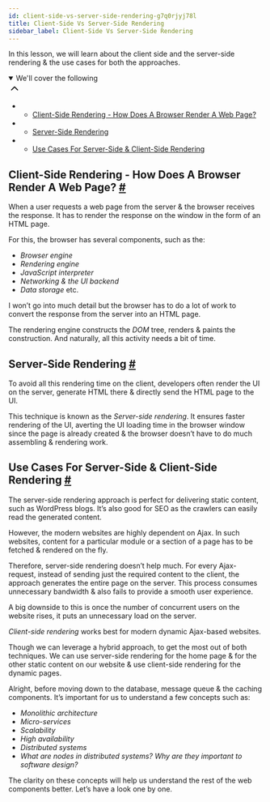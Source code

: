 ```yaml
---
id: client-side-vs-server-side-rendering-g7q0rjyj78l
title: Client-Side Vs Server-Side Rendering
sidebar_label: Client-Side Vs Server-Side Rendering
---
```


<div class="PageSummary__TopLeft-sc-19qsvz4-36 fwauBw"><p class="PageSummary__Description-sc-19qsvz4-13 cPWwbw">In this lesson, we will learn about the client side and the server-side rendering &amp; the use cases for both the approaches.</p><div class="PageSummary__Toc-sc-19qsvz4-39 gUDsJM"><details open="" class="styles__PageTOCStyled-rf9d2l-0 jgnDfg"><summary role="button" tabindex="0" class="styles__HeadingWrap-rf9d2l-1 jpKLlP">We'll cover the following<div rotate="0" color="black" size="24" display="inline-flex" name="icon-button" class="styles__IconButton-sc-12pjl04-0 bLjBRS"><svg xmlns="http://www.w3.org/2000/svg" width="24" height="24" viewBox="0 0 24 24" fill="none" stroke="currentColor" stroke-width="2" stroke-linecap="round" stroke-linejoin="round"><polyline points="18 15 12 9 6 15"></polyline></svg></div></summary><div class="markdown-container-div"><div class="markdownViewer Markdown__Viewer-sc-7qtuee-1 dZltoR" role="none"><ul>
<li>
<ul>
<li><a href="#client-side-rendering-how-does-a-browser-render-a-web-page">Client-Side Rendering - How Does A Browser Render A Web Page?</a></li>
</ul>
</li>
<li>
<ul>
<li><a href="#server-side-rendering">Server-Side Rendering</a></li>
</ul>
</li>
<li>
<ul>
<li><a href="#use-cases-for-server-side-client-side-rendering">Use Cases For Server-Side &amp; Client-Side Rendering</a></li>
</ul>
</li>
</ul>
</div></div></details></div></div><div class="styles__ViewerComponentViewStyled-sc-1xosrua-0 cvzEyH"><div><div><div><div><div class=""><div class=""><div class="markdown-container-div"><div class="markdownViewer Markdown__Viewer-sc-7qtuee-1 zJKNA" role="none"><h2 id="client-side-rendering-how-does-a-browser-render-a-web-page" data-id="38d39861d6714ce7640b22981aec3676">Client-Side Rendering - How Does A Browser Render A Web Page? <a class="markdownIt-Anchor" href="#client-side-rendering-how-does-a-browser-render-a-web-page"><span class="anchor-link">#</span></a></h2>
<p data-id="030f24231f687da741676fd9df9689e3">When a user requests a web page from the server &amp; the browser receives the response. It has to render the response on the window in the form of an HTML page.</p>
<p data-id="718b2fe47e710108f48c429d65936c0a">For this, the browser has several components, such as the:</p>
<ul data-id="4034d466665ac4b98e6842929815b985">
<li><em>Browser engine</em></li>
<li><em>Rendering engine</em></li>
<li><em>JavaScript interpreter</em></li>
<li><em>Networking &amp; the UI backend</em></li>
<li><em>Data storage</em> etc.</li>
</ul>
<p data-id="9ea2ff69893da6cd040e275b77b942f0">I won’t go into much detail but the browser has to do a lot of work to convert the response from the server into an HTML page.</p>
<p data-id="6257252a582a438415570bd8e83fa291">The rendering engine constructs the <em>DOM</em> tree, renders &amp; paints the construction. And naturally, all this activity needs a bit of time.</p>
</div></div></div></div></div></div></div></div></div><div class="styles__ViewerComponentViewStyled-sc-1xosrua-0 cvzEyH"><div><div><div><div><div class=""><div class=""><div class="markdown-container-div"><div class="markdownViewer Markdown__Viewer-sc-7qtuee-1 zJKNA" role="none"><h2 id="server-side-rendering" data-id="bee2bbeda1242252e770d636dacc9565">Server-Side Rendering <a class="markdownIt-Anchor" href="#server-side-rendering"><span class="anchor-link">#</span></a></h2>
<p data-id="4618f28bcbe7727b667a8e05c6dc1c70">To avoid all this rendering time on the client, developers often render the UI on the server, generate HTML there &amp; directly send the HTML page to the UI.</p>
<p data-id="9e4178158eeef19e581667cd913c4262">This technique is known as the <em>Server-side rendering</em>. It ensures faster rendering of the UI, averting the UI loading time in the browser window since the page is already created &amp; the browser doesn’t have to do much assembling &amp; rendering work.</p>
</div></div></div></div></div></div></div></div></div><div class="styles__ViewerComponentViewStyled-sc-1xosrua-0 cvzEyH"><div><div><div><div><div class=""><div class=""><div class="markdown-container-div"><div class="markdownViewer Markdown__Viewer-sc-7qtuee-1 zJKNA" role="none"><h2 id="use-cases-for-server-side-client-side-rendering" data-id="7bf7ec4444e1b1cc238a5a41a5f7ca4d">Use Cases For Server-Side &amp; Client-Side Rendering <a class="markdownIt-Anchor" href="#use-cases-for-server-side-client-side-rendering"><span class="anchor-link">#</span></a></h2>
<p data-id="2770d254cf52736774d5a542af6dae6f">The server-side rendering approach is perfect for delivering static content, such as WordPress blogs. It’s also good for SEO as the crawlers can easily read the generated content.</p>
<p data-id="e3c0b0c25afb209530e9a758cf70123f">However, the modern websites are highly dependent on Ajax. In such websites, content for a particular module or a section of a page has to be fetched &amp; rendered on the fly.</p>
<p data-id="8b8cc6b5646a1d79acba3218928812af">Therefore, server-side rendering doesn’t help much. For every Ajax-request, instead of sending just the required content to the client, the approach generates the entire page on the server. This process consumes unnecessary bandwidth &amp; also fails to provide a smooth user experience.</p>
<p data-id="2809ca201a267fd2f918019ef19fd0bf">A big downside to this is once the number of concurrent users on the website rises, it puts an unnecessary load on the server.</p>
<p data-id="bd4fd7b1dc0f7aeab95d39067555f68e"><em>Client-side rendering</em> works best for modern dynamic Ajax-based websites.</p>
<p data-id="c3e09437123bea2abd5206edfea0a2bc">Though we can leverage a hybrid approach, to get the most out of both techniques. We can use server-side rendering for the home page &amp; for the other static content on our website &amp; use client-side rendering for the dynamic pages.</p>
</div></div></div></div></div></div></div></div></div><div class="styles__ViewerComponentViewStyled-sc-1xosrua-0 cvzEyH"><div><div><div><div><div class=""><div class=""><div class="markdown-container-div"><div class="markdownViewer Markdown__Viewer-sc-7qtuee-1 zJKNA" role="none"><p data-id="f91eb5be6a60a53b923086f245cbf9c0">Alright, before moving down to the database, message queue &amp; the caching components. It’s important for us to understand a few concepts such as:</p>
<ul data-id="1d0ce4f7c836f47722737399b5265e84">
<li><em>Monolithic architecture</em></li>
<li><em>Micro-services</em></li>
<li><em>Scalability</em></li>
<li><em>High availability</em></li>
<li><em>Distributed systems</em></li>
<li><em>What are nodes in distributed systems? Why are they important to software design?</em></li>
</ul>
<p data-id="0bba6691bb1ca8befe8094ea102d5d14">The clarity on these concepts will help us understand the rest of the web components better.
Let’s have a look one by one.</p>
</div></div></div></div></div></div></div></div></div>
